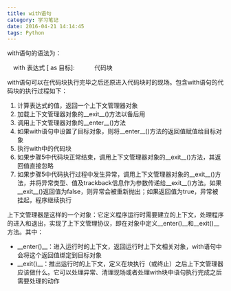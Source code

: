 ```yaml
---
title: with语句
category: 学习笔记
date: 2016-04-21 14:14:45
tags: Python
---
```


with语句的语法为：

&emsp;with 表达式 [ as 目标]:
&emsp;&emsp;&emsp;代码块

with语句可以在代码块执行完毕之后还原进入代码块时的现场。包含with语句的代码块的执行过程如下：
<!--more-->
1. 计算表达式的值，返回一个上下文管理器对象
2. 加载上下文管理器对象的\_\_exit\_\_()方法以备后用
3. 调用上下文管理器对象的\_\_enter\_\_()方法
4. 如果with语句中设置了目标对象，则将\_\_enter\_\_()方法的返回值赋值给目标对象
5. 执行with中的代码块
6. 如果步骤5中代码块正常结束，调用上下文管理器对象的\_\_exit\_\_()方法，其返回值直接忽略
7. 如果步骤5中代码执行过程中发生异常，调用上下文管理器对象的\_\_exit\_\_()方法，并将异常类型、值及trackback信息作为参数传递给\_\_exit\_\_()方法。如果\_\_exit\_\_()返回值为false，则异常会被重新抛出；如果返回值为true，异常被挂起，程序继续执行

上下文管理器是这样的一个对象：它定义程序运行时需要建立的上下文，处理程序的进入和退出，实现了上下文管理协议，即在对象中定义\_\_enter()\_\_和\_\_exit()\_\_方法。其中：
* \_\_enter()\_\_：进入运行时的上下文，返回运行时上下文相关对象，with语句中会将这个返回值绑定到目标对象
* \_\_exit()\_\_：推出运行时的上下文，定义在块执行（或终止）之后上下文管理器应该做什么。它可以处理异常、清理现场或者处理with块中语句执行完成之后需要处理的动作
